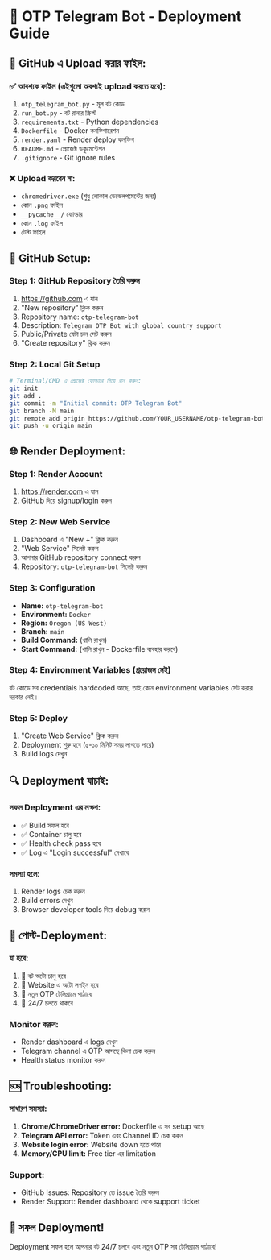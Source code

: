 # 🚀 OTP Telegram Bot - Deployment Guide

## 📁 GitHub এ Upload করার ফাইল:

### ✅ **আবশ্যক ফাইল (এইগুলো অবশ্যই upload করতে হবে):**
1. `otp_telegram_bot.py` - মূল বট কোড
2. `run_bot.py` - বট রানার স্ক্রিপ্ট  
3. `requirements.txt` - Python dependencies
4. `Dockerfile` - Docker কনফিগারেশন
5. `render.yaml` - Render deploy কনফিগ
6. `README.md` - প্রোজেক্ট ডকুমেন্টেশন
7. `.gitignore` - Git ignore rules

### ❌ **Upload করবেন না:**
- `chromedriver.exe` (শুধু লোকাল ডেভেলপমেন্টের জন্য)
- কোন `.png` ফাইল
- `__pycache__/` ফোল্ডার
- কোন `.log` ফাইল
- টেস্ট ফাইল

## 🔧 **GitHub Setup:**

### Step 1: GitHub Repository তৈরি করুন
1. https://github.com এ যান
2. "New repository" ক্লিক করুন
3. Repository name: `otp-telegram-bot`
4. Description: `Telegram OTP Bot with global country support`
5. Public/Private যেটা চান সেট করুন
6. "Create repository" ক্লিক করুন

### Step 2: Local Git Setup
```bash
# Terminal/CMD এ প্রোজেক্ট ফোল্ডারে গিয়ে রান করুন:
git init
git add .
git commit -m "Initial commit: OTP Telegram Bot"
git branch -M main
git remote add origin https://github.com/YOUR_USERNAME/otp-telegram-bot.git
git push -u origin main
```

## 🌐 **Render Deployment:**

### Step 1: Render Account
1. https://render.com এ যান
2. GitHub দিয়ে signup/login করুন

### Step 2: New Web Service
1. Dashboard এ "New +" ক্লিক করুন
2. "Web Service" সিলেক্ট করুন
3. আপনার GitHub repository connect করুন
4. Repository: `otp-telegram-bot` সিলেক্ট করুন

### Step 3: Configuration
- **Name:** `otp-telegram-bot`
- **Environment:** `Docker`
- **Region:** `Oregon (US West)`
- **Branch:** `main`
- **Build Command:** (খালি রাখুন)
- **Start Command:** (খালি রাখুন - Dockerfile ব্যবহার করবে)

### Step 4: Environment Variables (প্রয়োজন নেই)
বট কোডে সব credentials hardcoded আছে, তাই কোন environment variables সেট করার দরকার নেই।

### Step 5: Deploy
1. "Create Web Service" ক্লিক করুন
2. Deployment শুরু হবে (৫-১০ মিনিট সময় লাগতে পারে)
3. Build logs দেখুন

## 🔍 **Deployment যাচাই:**

### সফল Deployment এর লক্ষণ:
- ✅ Build সফল হবে
- ✅ Container চালু হবে
- ✅ Health check pass হবে
- ✅ Log এ "Login successful" দেখাবে

### সমস্যা হলে:
1. Render logs চেক করুন
2. Build errors দেখুন
3. Browser developer tools দিয়ে debug করুন

## 📱 **পোস্ট-Deployment:**

### যা হবে:
1. 🤖 বট অটো চালু হবে
2. 🔐 Website এ অটো লগইন হবে
3. 📱 নতুন OTP টেলিগ্রামে পাঠাবে
4. 🔄 24/7 চলতে থাকবে

### Monitor করুন:
- Render dashboard এ logs দেখুন
- Telegram channel এ OTP আসছে কিনা চেক করুন
- Health status monitor করুন

## 🆘 **Troubleshooting:**

### সাধারণ সমস্যা:
1. **Chrome/ChromeDriver error:** Dockerfile এ সব setup আছে
2. **Telegram API error:** Token এবং Channel ID চেক করুন  
3. **Website login error:** Website down হতে পারে
4. **Memory/CPU limit:** Free tier এর limitation

### Support:
- GitHub Issues: Repository তে issue তৈরি করুন
- Render Support: Render dashboard থেকে support ticket

## 🎉 **সফল Deployment!**

Deployment সফল হলে আপনার বট 24/7 চলবে এবং নতুন OTP সব টেলিগ্রামে পাঠাবে!
